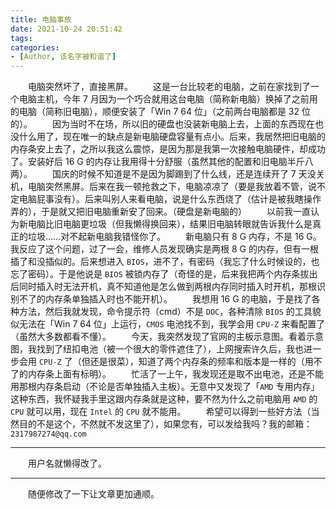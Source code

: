 ```yaml
---
title: 电脑事故
date: 2021-10-24 20:51:42
tags:
categories:
- [Author, 该名字被和谐了]
---
```


&emsp;&emsp;电脑突然坏了，直接黑屏。
&emsp;&emsp;这是一台比较老的电脑，之前在家找到了一个电脑主机，今年 7 月因为一个巧合就用这台电脑（简称新电脑）换掉了之前用的电脑（简称旧电脑），顺便安装了「Win 7 64 位」（之前两台电脑都是 32 位的）。
&emsp;&emsp;因为当时不在场，所以旧的硬盘也没装新电脑上去，上面的东西现在也没什么用了，现在唯一的缺点是新电脑硬盘容量有点小。后来，我居然把旧电脑的内存条安上去了，之所以我这么震惊，是因为那是我第一次接触电脑硬件，却成功了。安装好后 16 G 的内存让我用得十分舒服（虽然其他的配置和旧电脑半斤八两）。
&emsp;&emsp;国庆的时候不知道是不是因为脚踢到了什么线，还是连续开了 7 天没关机，电脑突然黑屏。后来在我一顿抢救之下，电脑凉凉了（要是我放着不管，说不定电脑屁事没有）。后来叫别人来看电脑，说是什么东西烧了（估计是被我瞎操作弄的），于是就又把旧电脑重新安了回来。（硬盘是新电脑的）
&emsp;&emsp;以前我一直认为新电脑比旧电脑更垃圾（但我懒得换回来），结果旧电脑转眼就告诉我什么是真正的垃圾……对不起新电脑我错怪你了。
&emsp;&emsp;新电脑只有 8 G 内存，不是 16 G。我反应了这个问题，过了一会，维修人员发现确实是两根 8 G 的内存，但有一根插了和没插似的。后来想进入 `BIOS`，进不了，有密码（我忘了什么时候设的，也忘了密码）。于是他说是 `BIOS` 被锁内存了（奇怪的是，后来我把两个内存条拔出后同时插入时无法开机，真不知道他是怎么做到两根内存同时插入时开机，那根识别不了的内存条单独插入时也不能开机）。
&emsp;&emsp;我想用 16 G 的电脑，于是找了各种方法，然后我就发现，命令提示符（cmd）不是 `DOC`，各种清除 `BIOS` 的工具貌似无法在「Win 7 64 位」上运行，`CMOS` 电池找不到，我学会用 `CPU-Z` 来看配置了（虽然大多数都看不懂）。
&emsp;&emsp;今天，我突然发现了官网的主板示意图。看着示意图，我找到了纽扣电池（被一个很大的零件遮住了），上网搜索许久后，我也进一步会用 `CPU-Z` 了（但还是很菜），知道了两个内存条的频率和版本是一样的（用不了的内存条上面有标明）。
&emsp;&emsp;忙活了一上午，我发现还是取不出电池，还是不能用那根内存条启动（不论是否单独插入主板）。无意中又发现了「`AMD` 专用内存」这种东西，我怀疑我手里这跟内存条就是这种，要不然为什么之前电脑用 `AMD` 的 `CPU` 就可以用，现在 `Intel` 的 `CPU` 就不能用。
&emsp;&emsp;希望可以得到一些好方法（当然目的不是这个，不然就不发这里了），如果您有，可以发给我吗？我的邮箱：`2317987274@qq.com`

---

&emsp;&emsp;用户名就懒得改了。

---

&emsp;&emsp;随便修改了一下让文章更加通顺。